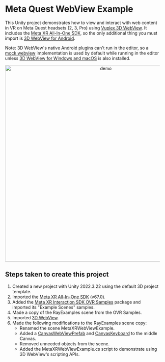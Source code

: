 # Meta Quest WebView Example

This Unity project demonstrates how to view and interact with web content in VR on Meta Quest headsets (2, 3, Pro) using [Vuplex 3D WebView](https://developer.vuplex.com/webview/overview). It includes the [Meta XR All-In-One SDK](https://assetstore.unity.com/packages/tools/integration/meta-xr-all-in-one-sdk-269657), so the only additional thing you must import is [3D WebView for Android](https://store.vuplex.com/webview/android).

Note: 3D WebView's native Android plugins can't run in the editor, so a [mock webview](https://support.vuplex.com/articles/mock-webview) implementation is used by default while running in the editor unless [3D WebView for Windows and macOS](https://store.vuplex.com/webview/windows-mac) is also installed.

<p align="center">
  <img alt="demo" src="./demo.gif" width="640">
</p>

## Steps taken to create this project

1. Created a new project with Unity 2022.3.22 using the default 3D project template.
2. Imported the [Meta XR All-In-One SDK](https://assetstore.unity.com/packages/tools/integration/meta-xr-all-in-one-sdk-269657) (v67.0).
3. Added the [Meta XR Interaction SDK OVR Samples](https://developer.oculus.com/downloads/package/meta-xr-interaction-sdk-ovr-samples/) package and imported its "Example Scenes" samples.
4. Made a copy of the RayExamples scene from the OVR Samples.
5. Imported [3D WebView](https://developer.vuplex.com).
6. Made the following modifications to the RayExamples scene copy:
    - Renamed the scene MetaXRWebViewExample.
    - Added a [CanvasWebViewPrefab](https://developer.vuplex.com/webview/CanvasWebViewPrefab) and [CanvasKeyboard](https://developer.vuplex.com/webview/CanvasKeyboard) to the middle Canvas.
    - Removed unneeded objects from the scene.
    - Added the MetaXRWebViewExample.cs script to demonstrate using 3D WebView's scripting APIs.
